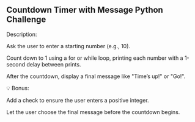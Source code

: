 ## Countdown Timer with Message Python Challenge

Description:

Ask the user to enter a starting number (e.g., 10).

Count down to 1 using a for or while loop, printing each number with a 1-second delay between prints.

After the countdown, display a final message like "Time’s up!" or "Go!".

💡 Bonus:

Add a check to ensure the user enters a positive integer.

Let the user choose the final message before the countdown begins.

